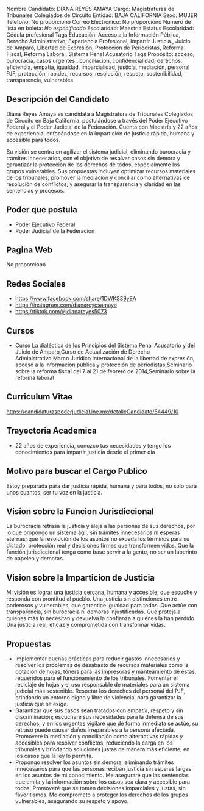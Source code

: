 Nombre Candidato: DIANA REYES AMAYA
Cargo: Magistraturas de Tribunales Colegiados de Circuito
Entidad: BAJA CALIFORNIA
Sexo: MUJER
Telefono: No proporcionó
Correo Electronico: No proporcionó
Numero de lista en boleta: *No especificado*
Escolaridad: Maestría
Estatus Escolaridad: Cédula profesional
Tags Educación: Acceso a la Información Pública, Derecho Administrativo, Experiencia Profesional, Impartir Justicia., Juicio de Amparo, Libertad de Expresión, Protección de Periodistas, Reforma Fiscal, Reforma Laboral, Sistema Penal Acusatorio
Tags Propósito: acceso, burocracia, casos urgentes., conciliación, confidencialidad, derechos, eficiencia, empatía, igualdad, imparcialidad, justicia, mediación, personal PJF, protección, rapidez, recursos, resolución, respeto, sostenibilidad, transparencia, vulnerables


## Descripción del Candidato 

Diana Reyes Amaya es candidata a Magistratura de Tribunales Colegiados de Circuito en Baja California, postulándose a través del Poder Ejecutivo Federal y el Poder Judicial de la Federación. Cuenta con Maestría y 22 años de experiencia, enfocándose en la impartición de justicia rápida, humana y accesible para todos. 

Su visión se centra en agilizar el sistema judicial, eliminando burocracia y trámites innecesarios, con el objetivo de resolver casos sin demora y garantizar la protección de los derechos de todos, especialmente los grupos vulnerables. Sus propuestas incluyen optimizar recursos materiales de los tribunales, promover la mediación y conciliar como alternativas de resolución de conflictos, y asegurar la transparencia y claridad en las sentencias y procesos.


## Poder que postula

- Poder Ejecutivo Federal
- Poder Judicial de la Federación


## Pagina Web

No proporcionó


## Redes Sociales

- https://www.facebook.com/share/1DWKS39yEA
- https://instagram.com/dianareyesamaya
- https://tiktok.com/@dianareyes5073


## Cursos

- Curso La dialéctica de los Principios del Sistema Penal Acusatorio y del Juicio de Amparo,Curso de Actualización de Derecho Administrativo,Marco Jurídico Internacional de la libertad de expresión, acceso a la información pública y protección de periodistas,Seminario sobre la reforma fiscal del 7 al 21 de febrero de 2014,Seminario sobre la reforma laboral


## Curriculum Vitae

https://candidaturaspoderjudicial.ine.mx/detalleCandidato/54449/10


## Trayectoria Academica

- 22 años de experiencia, conozco tus necesidades y tengo los conocimientos para impartir justicia desde el primer día


## Motivo para buscar el Cargo Publico

Estoy preparada para dar justicia rápida, humana y para todos, no solo para unos cuantos; ser tu voz en la justicia.


## Vision sobre la Funcion Jurisdiccional

La burocracia retrasa la justicia y aleja a las personas de sus derechos, por lo que propongo un sistema ágil, sin trámites innecesarios ni esperas eternas; que la resolución de los asuntos no exceda los términos para su dictado, protección real y decisiones firmes que transformen vidas. Que la función jurisdiccional tenga como base servir a la gente, no ser un laberinto de papeleo y demoras.


## Vision sobre la Imparticion de Justicia

Mi visión es lograr una justicia cercana, humana y accesible, que escuche y responda con prontitud al pueblo. Una justicia sin distinciones entre poderosos y vulnerables, que garantice igualdad para todos. Que actúe con transparencia, sin burocracia ni demoras injustificadas. Que proteja a quienes más lo necesitan y devuelva la confianza a quienes la han perdido. Una justicia real, eficaz y comprometida con transformar vidas.


## Propuestas

- Implementar buenas prácticas para reducir gastos innecesarios y resolver los problemas de desabasto de recursos materiales como la dotación de hojas, tóners para las impresoras y manteamiento de éstas, requeridos para el funcionamiento de los tribunales. Fomentar el reciclaje de hojas y el uso responsable de materiales para un sistema judicial más sostenible. Respetar los derechos del personal del PJF, brindando un entorno digno y libre de violencia, para garantizar la justicia que se exige.
- Garantizar que sus casos sean tratados con empatía, respeto y sin discriminación; escucharé sus necesidades para la defensa de sus derechos; y en los urgentes vigilaré que de forma inmediata se actúe, su retraso puede causar daños irreparables a la persona afectada. Promoveré la mediación y conciliación como alternativas rápidas y accesibles para resolver conflictos, reduciendo la carga en los tribunales y brindando soluciones justas de manera más eficiente, en los casos que la ley lo permita.
- Propongo resolver los asuntos sin demora, eliminando trámites innecesarios para que las personas reciban justicia sin esperas largas en los asuntos de mi conocimiento. Me aseguraré que las sentencias que emita y la información sobre los casos sea clara y accesible para todos. Promoveré que se tomen decisiones imparciales y justas, sin favoritismos. Me comprometo a proteger los derechos de los grupos vulnerables, asegurando su respeto y apoyo.

